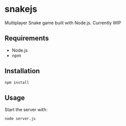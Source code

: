 # snakejs

Multiplayer Snake game built with Node.js.
Currently WIP

## Requirements
- Node.js
- npm

## Installation
```sh
npm install
```

## Usage
Start the server with:
```sh
node server.js
